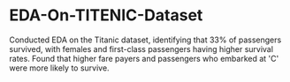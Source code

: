 # EDA-On-TITENIC-Dataset
Conducted EDA on the Titanic dataset, identifying that 33% of passengers survived, with females and first-class passengers having higher survival rates. Found that higher fare payers and passengers who embarked at 'C' were more likely to survive.
